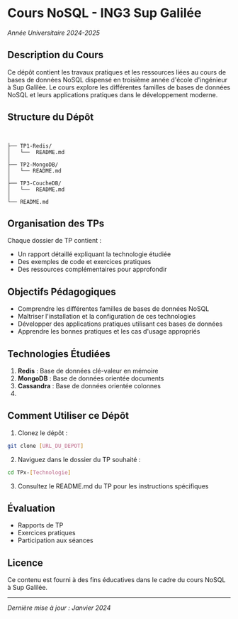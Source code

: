 # Cours NoSQL - ING3 Sup Galilée
*Année Universitaire 2024-2025*

## Description du Cours
Ce dépôt contient les travaux pratiques et les ressources liées au cours de bases de données NoSQL dispensé en troisième année d'école d'ingénieur à Sup Galilée. Le cours explore les différentes familles de bases de données NoSQL et leurs applications pratiques dans le développement moderne.

## Structure du Dépôt

```


├── TP1-Redis/
│   └──  README.md
│
├── TP2-MongoDB/
│   └── README.md
│
├── TP3-CoucheDB/
│   └──  README.md
│
└── README.md
```

## Organisation des TPs
Chaque dossier de TP contient :
- Un rapport détaillé expliquant la technologie étudiée
- Des exemples de code et exercices pratiques
- Des ressources complémentaires pour approfondir

## Objectifs Pédagogiques
- Comprendre les différentes familles de bases de données NoSQL
- Maîtriser l'installation et la configuration de ces technologies
- Développer des applications pratiques utilisant ces bases de données
- Apprendre les bonnes pratiques et les cas d'usage appropriés

## Technologies Étudiées
1. **Redis** : Base de données clé-valeur en mémoire
2. **MongoDB** : Base de données orientée documents
3. **Cassandra** : Base de données orientée colonnes
4. 
## Comment Utiliser ce Dépôt
1. Clonez le dépôt :
```bash
git clone [URL_DU_DEPOT]
```

2. Naviguez dans le dossier du TP souhaité :
```bash
cd TPx-[Technologie]
```

3. Consultez le README.md du TP pour les instructions spécifiques

## Évaluation
- Rapports de TP
- Exercices pratiques
- Participation aux séances


## Licence
Ce contenu est fourni à des fins éducatives dans le cadre du cours NoSQL à Sup Galilée.

---
*Dernière mise à jour : Janvier 2024*
